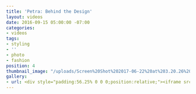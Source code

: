 ```yaml
---
title: 'Petra: Behind the Design'
layout: videos
date: 2016-09-15 05:00:00 -07:00
categories:
- videos
tags:
- styling
- ''
- photo
- fashion
position: 4
thumbnail_image: "/uploads/Screen%20Shot%202017-06-22%20at%203.20.26%20PM.png"
gallery:
- url: <div style="padding:56.25% 0 0 0;position:relative;"><iframe src="https://player.vimeo.com/video/84509126?autoplay=1&title=0&byline=0&portrait=0" style="position:absolute;top:0;left:0;width:100%;height:100%;" frameborder="0" allow="autoplay; fullscreen" allowfullscreen></iframe></div><script src="https://player.vimeo.com/api/player.js"></script>
---
```

